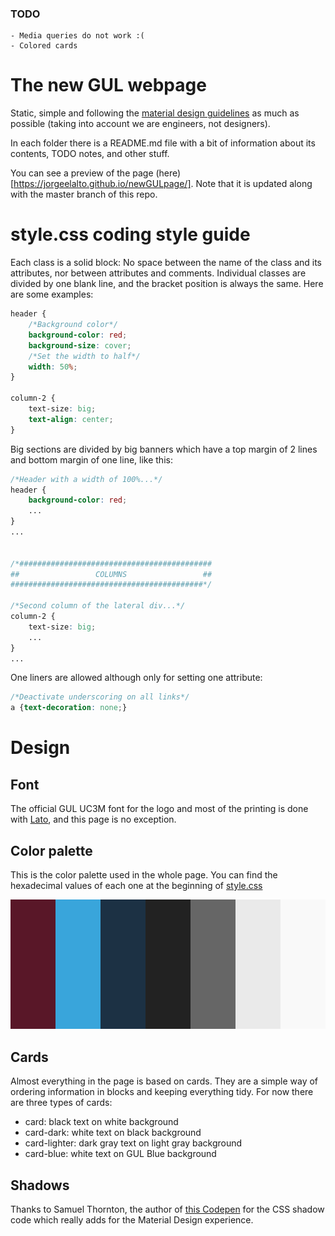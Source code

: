### TODO
```
- Media queries do not work :(
- Colored cards
```

# The new GUL webpage
Static, simple and following the [material design guidelines](https://material.io/) as much as possible (taking into account we are engineers, not designers).

In each folder there is a README.md file with a bit of information about its contents, TODO notes, and other stuff.

You can see a preview of the page (here)[https://jorgeelalto.github.io/newGULpage/]. Note that it is updated along with the master branch of this repo.

# style.css coding style guide
Each class is a solid block: No space between the name of the class and its attributes,
nor between attributes and comments. Individual classes are divided by one blank line, and the bracket position is always the same. Here are some examples:
```css
header {
    /*Background color*/
    background-color: red;
    background-size: cover;
    /*Set the width to half*/
    width: 50%;
}

column-2 {
    text-size: big;
    text-align: center;
}
```

Big sections are divided by big banners which have a top margin of 2 lines and bottom
margin of one line, like this:
```css
/*Header with a width of 100%...*/
header {
    background-color: red;
    ...
}
...


/*###########################################
##                 COLUMNS                 ##
###########################################*/

/*Second column of the lateral div...*/
column-2 {
    text-size: big;
    ...
}
...
```

One liners are allowed although only for setting one attribute:
```css
/*Deactivate underscoring on all links*/
a {text-decoration: none;}
```


# Design

## Font

The official GUL UC3M font for the logo and most of the printing is done with [Lato](https://fonts.google.com/specimen/Lato), and this page is no exception.

## Color palette

This is the color palette used in the whole page. You can find the hexadecimal values of each one at the beginning of [style.css](style.css)

![GUL color palette image. From left to right: Hack3rs Red, Radio Blue, GUL Blue, Dark gray, GUL Gray, Light gray and Lighter gray](etc/gul_palette.png)

## Cards

Almost everything in the page is based on cards. They are a simple way of ordering information in blocks and keeping everything tidy. For now there are three types of cards:
 - card: black text on white background
 - card-dark: white text on black background
 - card-lighter: dark gray text on light gray background
 - card-blue: white text on GUL Blue background

## Shadows

Thanks to Samuel Thornton, the author of [this Codepen](https://codepen.io/sdthornton/pen/wBZdXq) for the CSS shadow code which really adds for the Material Design experience.